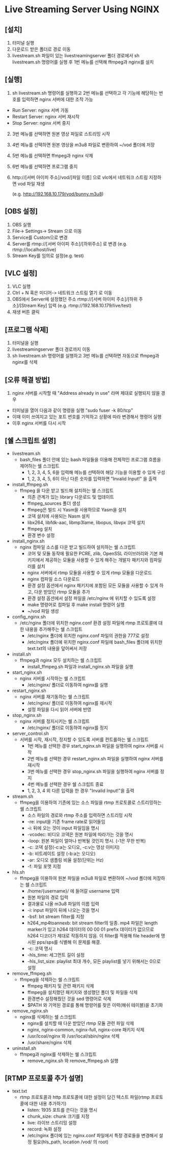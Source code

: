 Live Streaming Server Using NGINX
=====

[설치]
-----

1. 터미널 실행
2. 다운로드 받은 폴더로 경로 이동
3. livestream.sh 파일이 있는 livestreamingserver 폴더 경로에서 sh livestream.sh 명령어를 실행 후 1번 메뉴를 선택해 ffmpeg과 nginx를 설치


[실행]
-----

1. sh livestream.sh 명령어를 실행하고 2번 메뉴를 선택하고 각 기능에 해당하는 번호를 입력하면 nginx 서버에 대한 조작 가능  
  - Run Server: nginx 서버 가동  
  - Restart Server: nginx 서버 재시작  
  - Stop Server: nginx 서버 중지
2. 3번 메뉴를 선택하면 원본 영상 파일로 스트리밍 시작
3. 4번 메뉴를 선택하면 원본 영상을 m3u8 파일로 변환하여 ~/vod 폴더에 저장
4. 5번 메뉴를 선택하면 ffmpeg과 nginx 삭제
5. 6번 메뉴를 선택하면 프로그램 중지
6. http://[서버 아이피 주소]/vod/[파일 이름] 으로 vlc에서 네트워크 스트림 지정하면 vod 파일 재생

    (e.g. http://192.168.10.179/vod/bunny.m3u8)

[OBS 설정]
-----

1. OBS 실행
2. File-> Settings-> Stream 으로 이동
3. Service를 Custom으로 변경
4. Server를 rtmp://[서버 아이피 주소]/[하위주소] 로 변경 (e.g. rtmp://localhost/live)
5. Stream Key를 임의로 설정(e.g. test)


[VLC 설정]
-----

1. VLC 실행
2. Ctrl + N 혹은 미디어-> 네트워크 스트림 열기 로 이동
3. OBS에서 Server에 설정했던 주소 rtmp://[서버 아이피 주소]/[하위 주소]/[Stream Key] 입력 (e.g. rtmp://192.168.10.179/live/test)
4. 재생 버튼 클릭


[프로그램 삭제]
-----

1. 터미널을 실행
2. livestreamingserver 폴더 경로까지 이동
3. sh livestream.sh 명령어를 실행하고 3번 메뉴를 선택하면 자동으로 ffmpeg과 nginx를 삭제

[오류 해결 방법]
-----

1. nginx 서버를 시작할 때 "Address already in use" 라며 제대로 실행되지 않을 경우
- 터미널을 열어 다음과 같이 명령을 실행 "sudo fuser -k 80/tcp"
- 이때 이미 쓰여지고 있는 포트 번호를 기억하고 상황에 따라 변경해서 명령어 실행
- 이후 nginx 서버를 다시 시작

[쉘 스크립트 설명]
-----

- livestream.sh  
    * bash_files 폴더 안에 있는 bash 파일들을 이용해 전체적인 프로그램 흐름을 제어하는 쉘 스크립트
        + 1, 2, 3, 4, 5, 6을 입력해 메뉴를 선택하여 해당 기능을 이용할 수 있게 구성
        + 1, 2, 3, 4, 5, 6이 아닌 다른 숫자를 입력하면 "Invalid Input!" 을 출력  
- install_ffmpeg.sh
    * ffmpeg 을 다운 받고 빌드해 설치하는 쉘 스크립트
        + 의존 관계가 있는 library 다운로드 및 업데이트
        + ffmpeg_sources 폴더 생성
        + ffmpeg은 빌드 시 Yasm을 사용하므로 Yasm을 설치
        + 코덱 설치에 사용되는 Nasm 설치
        + libx264, libfdk-aac, libmp3lame, libopus, libvpx 코덱 설치
        + ffmpeg 설치
        + 환경 변수 설정
- install_nginx.sh
    * nginx 컴파일 소스를 다운 받고 빌드하여 설치하는 쉘 스크립트
        + 코어 및 모듈 동작에 필요한 PCRE, zlib, OpenSSL 라이브러리와 기본 패키지에서 제공하는 모듈을 사용할 수 있게 해주는 개발자 패키지와 컴파일러를 설치
        + nginx 서버에서 rtmp 모듈을 사용할 수 있게 rtmp 모듈을 다운로드
        + nginx 컴파일 소스 다운로드
        + 환경 설정 옵션에서 nginx 패키지에 포함된 모든 모듈을 사용할 수 있게 하고, 다운 받았던 rtmp 모듈을 추가
        + 환경 설정 옵션에서 설정 파일을 /etc/nginx 에 위치할 수 있도록 설정
        + make 명령어로 컴파일 후 make install 명령어 실행
        + ~/vod 파일 생성
- config_nginx.sh
    * /etc/nginx 폴더에 위치한 nginx.conf 환경 설정 파일에 rtmp 프로토콜에 대한 내용을 추가해주는 쉘 스크립트
        + /etc/nginx 폴더에 위치한 nginx.conf 파일의 권한을 777로 설정
        + /etc/nginx 폴더에 위치한 nginx.conf 파일에 bash_files 폴더에 위치한 text.txt의 내용을 덮어써서 저장
- install.sh
    * ffmpeg과 nginx 모두 설치하는 쉘 스크립트
        + install_ffmpeg.sh 파일과 install_nginx.sh 파일을 실행  
- start_nginx.sh
    * nginx 서버를 시작하는 쉘 스크립트
        + /etc/nginx/ 폴더로 이동하여 nginx를 실행  
- restart_nginx.sh
    * nginx 서버를 재기동하는 쉘 스크립트
        + /etc/nginx/ 폴더로 이동하여 nginx를 재시작
        + 설정 파일을 다시 읽어 서버에 반영  
- stop_nginx.sh
    * nginx 서버를 정지시키는 쉘 스크립트
        + /etc/nginx/ 폴더로 이동하여 nginx를 정지  
- server_control.sh
    * 서버를 시작, 재시작, 정지할 수 있도록 서버를 컨트롤하는 쉘 스크립트
        + 1번 메뉴를 선택한 경우 start_nginx.sh 파일을 실행하여 nginx 서버를 시작
        + 2번 메뉴를 선택한 경우 restart_nginx.sh 파일을 실행하여 nginx 서버를 재시작
        + 3번 메뉴를 선택한 경우 stop_nginx.sh 파일을 실행하여 nginx 서버를 정지
        + 4번 메뉴를 선택한 경우 쉘 스크립트 종료
        + 1, 2, 3, 4 외 다른 입력을 한 경우 "Invalid Input!"을 출력  
- stream.sh
    * ffmpeg을 이용하여 기존에 있는 소스 파일을 rtmp 프로토콜로 스트리밍하는 쉘 스크립트
        + 소스 파일의 경로와 rtmp 주소를 입력하면 스트리밍 시작
        + -re: input을 기존 frame rate로 읽어들임
        + -i: 뒤에 오는 것이 input 파일임을 명시
        + -vcodec: 비디오 코덱은 원본 파일에 따라가는 것을 명시
        + -loop: 원본 파일이 얼마나 반복될 것인지 명시. (-1은 무한 반복)
        + -c: 코덱 설정(-c:a는 오디오, -c:v는 영상 이미지)
        + -b: 비트레이트 설정 (-b:a는 오디오)
        + -ar: 오디오 샘플링 비율 설정(단위는 Hz)
        + -f: 파일 포맷 지정
- hls.sh
    * ffmpeg을 이용하여 원본 파일을 m3u8 파일로 변환하여 ~/vod 폴더에 저장하는 쉘 스크립트
        + /home/{username}/ 에 들어갈 username 입력
        + 원본 파일의 경로 입력
        + 결과물로 나올 m3u8 파일의 이름 입력
        + -i: input 파일이 뒤에 나오는 것을 명시
        + -bsf: bit stream filter를 지정
        + h264_mp4toannexb: bit stream filter의 일종. mp4 파일은 length marker가 있고 h264 데이터의 00 00 01 prefix 데이터가 없으므로 h264 디코더가 제대로 작동하지 않음. 이 filter를 적용해 file header에 명시된 pps/sps를 식별해 이 문제를 해결.
        + -c: 코덱 명시
        + -hls_time: 세그먼트 길이 설정
        + -hls_list_size: playlist 최대 개수, 모든 playlist를 넣기 위해서는 0으로 설정
- remove_ffmpeg.sh
    * ffmpeg을 삭제하는 쉘 스크립트
        + ffmpeg 패키지 및 관련 패키지 삭제
        + ffmpeg을 설치했던 패키지와 생성했던 폴더 및 파일들 삭제
        + 환경변수 설정해줬던 것을 sed 명령어로 삭제
        + $PATH 와 기억된 경로를 통해 명령어를 찾은 이력(해쉬 테이블)을 초기화  
- remove_nginx.sh
    * nginx를 삭제하는 쉘 스크립트
        + nginx를 설치할 때 다운 받았던 rtmp 모듈 관련 파일 삭제
        + nginx, nginx-common, nginx-full, nginx-core 패키지 삭제
        + /usr/lcoal/nginx 와 /usr/local/sbin/nginx 삭제
        + /usr/share/nginx 삭제  
- uninstall.sh
    * ffmpeg과 nginx를 삭제하는 쉘 스크립트
        + remove_nginx.sh 와 remove_ffmpeg.sh 실행


[RTMP 프로토콜 추가 설명]
-----

- text.txt
    * rtmp 프로토콜과 http 프로토콜에 대한 설정이 담긴 텍스트 파일(rtmp 프로토콜에 대한 내용 추가하기)
        + listen: 1935 포트를 쓴다는 것을 명시
        + chunk_size: chunk 크기를 지정
        + live: 라이브 스트리밍 설정
        + record: 녹화 설정
        + /etc/nginx 폴더에 있는 nginx.conf 파일에서 특정 경로들을 변경해서 설정 필요(hls_path, location /vod/ 의 root)
